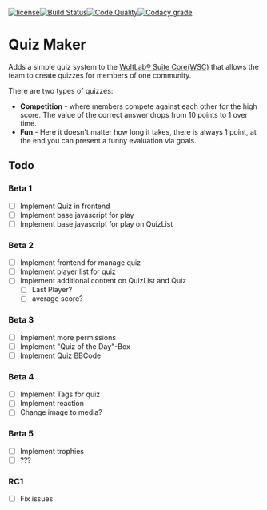 [![license](https://img.shields.io/badge/license-CC--BY--SA%204.0-informational?style=flat-square)](https://creativecommons.org/licenses/by-sa/4.0/)[![Build Status](https://img.shields.io/travis/Teralios/QuizMaker.svg?style=flat-square)](https://travis-ci.org/Teralios/QuizMaker)[![Code Quality](https://img.shields.io/scrutinizer/g/Teralios/QuizMaker.svg?style=flat-square)](https://scrutinizer-ci.com/g/Teralios/QuizMaker/)[![Codacy grade](https://img.shields.io/codacy/grade/7ca1a3afda2b43fe8c5fc26dd250e3fa.svg?style=flat-square)](https://app.codacy.com/app/teralios/QuizMaker/dashboard)
# Quiz Maker
Adds a simple quiz system to the [WoltLab® Suite Core(WSC)](https://www.woltlab.com/features/) that allows the team to create quizzes for members of one community.

There are two types of quizzes:
* __Competition__ - where members compete against each other for the high score. The value of the correct answer drops from 10 points to 1 over time.
* __Fun__ - Here it doesn't matter how long it takes, there is always 1 point, at the end you can present a funny evaluation via goals.

## Todo
### Beta 1
 - [ ] Implement Quiz in frontend
 - [ ] Implement base javascript for play
 - [ ] Implement base javascript for play on QuizList

### Beta 2
 - [ ] Implement frontend for manage quiz
 - [ ] Implement player list for quiz
 - [ ] Implement additional content on QuizList and Quiz
   - [ ] Last Player?
   - [ ] average score?

### Beta 3
 - [ ] Implement more permissions
 - [ ] Implement "Quiz of the Day"-Box
 - [ ] Implement Quiz BBCode

### Beta 4
 - [ ] Implement Tags for quiz
 - [ ] Implement reaction
 - [ ] Change image to media?

### Beta 5
 - [ ] Implement trophies
 - [ ] ???
 
### RC1
 - [ ] Fix issues